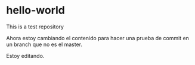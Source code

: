# hello-world
This is a test repository

Ahora estoy cambiando el contenido para hacer una prueba de commit en un branch que no es el master.

Estoy editando.
